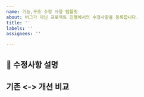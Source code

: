 ```yaml
---
name: 기능,구조 수정 사항 템플릿
about: 버그가 아닌 프로젝트 진행에서의 수정사항을 등록합니다.
title: ''
labels: ''
assignees: ''

---
```


## 🔁 수정사항 설명 

## 기존 <-> 개선 비교
